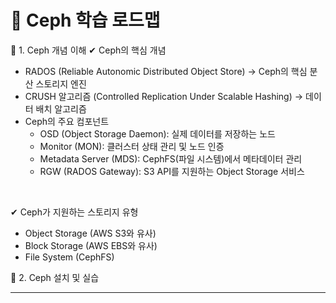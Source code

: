 # 🚀 Ceph 학습 로드맵

🔹 1. Ceph 개념 이해
✔ Ceph의 핵심 개념
 - RADOS (Reliable Autonomic Distributed Object Store) → Ceph의 핵심 분산 스토리지 엔진
 - CRUSH 알고리즘 (Controlled Replication Under Scalable Hashing) → 데이터 배치 알고리즘
 - Ceph의 주요 컴포넌트
   - OSD (Object Storage Daemon): 실제 데이터를 저장하는 노드
   - Monitor (MON): 클러스터 상태 관리 및 노드 인증
   - Metadata Server (MDS): CephFS(파일 시스템)에서 메타데이터 관리
   - RGW (RADOS Gateway): S3 API를 지원하는 Object Storage 서비스

<br/>

✔ Ceph가 지원하는 스토리지 유형
- Object Storage (AWS S3와 유사)
- Block Storage (AWS EBS와 유사)
- File System (CephFS)

🔹 2. Ceph 설치 및 실습 <hr>
